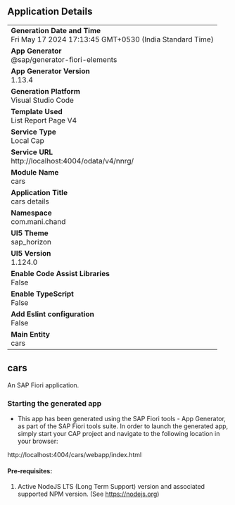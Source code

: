 ## Application Details
|               |
| ------------- |
|**Generation Date and Time**<br>Fri May 17 2024 17:13:45 GMT+0530 (India Standard Time)|
|**App Generator**<br>@sap/generator-fiori-elements|
|**App Generator Version**<br>1.13.4|
|**Generation Platform**<br>Visual Studio Code|
|**Template Used**<br>List Report Page V4|
|**Service Type**<br>Local Cap|
|**Service URL**<br>http://localhost:4004/odata/v4/nnrg/
|**Module Name**<br>cars|
|**Application Title**<br>cars details|
|**Namespace**<br>com.mani.chand|
|**UI5 Theme**<br>sap_horizon|
|**UI5 Version**<br>1.124.0|
|**Enable Code Assist Libraries**<br>False|
|**Enable TypeScript**<br>False|
|**Add Eslint configuration**<br>False|
|**Main Entity**<br>cars|

## cars

An SAP Fiori application.

### Starting the generated app

-   This app has been generated using the SAP Fiori tools - App Generator, as part of the SAP Fiori tools suite.  In order to launch the generated app, simply start your CAP project and navigate to the following location in your browser:

http://localhost:4004/cars/webapp/index.html

#### Pre-requisites:

1. Active NodeJS LTS (Long Term Support) version and associated supported NPM version.  (See https://nodejs.org)



